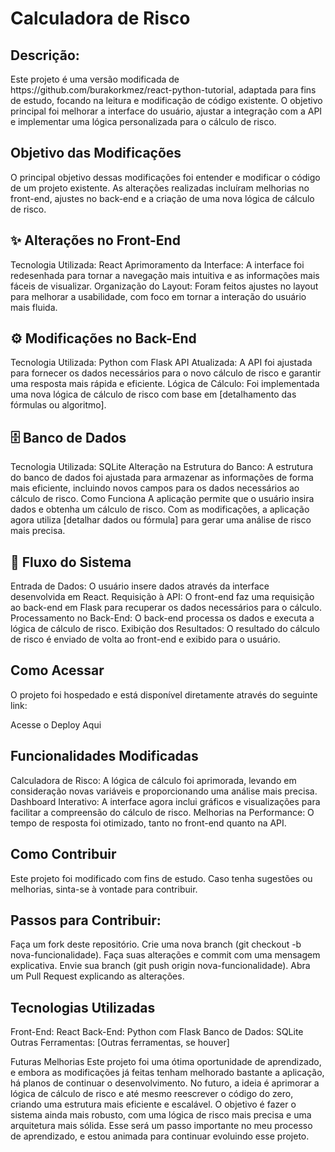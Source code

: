 <h1>Calculadora de Risco</h1>

<h2>Descrição:</h2>
Este projeto é uma versão modificada de https://github.com/burakorkmez/react-python-tutorial,
adaptada para fins de estudo, focando na leitura e modificação de código existente. 
O objetivo principal foi melhorar a interface do usuário, 
ajustar a integração com a API e implementar uma lógica personalizada para o cálculo de risco.

<h2>Objetivo das Modificações</h2>
O principal objetivo dessas modificações foi entender e modificar o código de um projeto existente.
As alterações realizadas incluíram melhorias no front-end, ajustes no back-end e a criação de uma nova 
lógica de cálculo de risco.

<h2>✨ Alterações no Front-End</h2>
Tecnologia Utilizada: React
Aprimoramento da Interface: A interface foi redesenhada para tornar a navegação mais intuitiva e as informações mais fáceis de visualizar.
Organização do Layout: Foram feitos ajustes no layout para melhorar a usabilidade, com foco em tornar a interação do usuário mais fluida.

<h2>⚙️ Modificações no Back-End</h2>
Tecnologia Utilizada: Python com Flask
API Atualizada: A API foi ajustada para fornecer os dados necessários para o novo cálculo de risco e garantir uma resposta mais rápida e eficiente.
Lógica de Cálculo: Foi implementada uma nova lógica de cálculo de risco com base em [detalhamento das fórmulas ou algoritmo].

<h2>🗄️ Banco de Dados</h2>
Tecnologia Utilizada: SQLite
Alteração na Estrutura do Banco: A estrutura do banco de dados foi ajustada para armazenar as informações de forma mais eficiente, incluindo novos campos para os dados necessários ao cálculo de risco.
Como Funciona
A aplicação permite que o usuário insira dados e obtenha um cálculo de risco. Com as modificações, a aplicação agora utiliza [detalhar dados ou fórmula] para gerar uma análise de risco mais precisa.

<h2>🔄 Fluxo do Sistema</h2>
Entrada de Dados: O usuário insere dados através da interface desenvolvida em React.
Requisição à API: O front-end faz uma requisição ao back-end em Flask para recuperar os dados necessários para o cálculo.
Processamento no Back-End: O back-end processa os dados e executa a lógica de cálculo de risco.
Exibição dos Resultados: O resultado do cálculo de risco é enviado de volta ao front-end e exibido para o usuário.

<h2>Como Acessar</h2>
O projeto foi hospedado e está disponível diretamente através do seguinte link:

Acesse o Deploy Aqui

<h2>Funcionalidades Modificadas</h2>

Calculadora de Risco: A lógica de cálculo foi aprimorada, levando em consideração novas variáveis e proporcionando uma análise mais precisa.
Dashboard Interativo: A interface agora inclui gráficos e visualizações para facilitar a compreensão do cálculo de risco.
Melhorias na Performance: O tempo de resposta foi otimizado, tanto no front-end quanto na API.

<h2>Como Contribuir</h2>
Este projeto foi modificado com fins de estudo. Caso tenha sugestões ou melhorias, sinta-se à vontade para contribuir.

<h2>Passos para Contribuir:</h2>
Faça um fork deste repositório.
Crie uma nova branch (git checkout -b nova-funcionalidade).
Faça suas alterações e commit com uma mensagem explicativa.
Envie sua branch (git push origin nova-funcionalidade).
Abra um Pull Request explicando as alterações.

<h2>Tecnologias Utilizadas</h2>
Front-End: React
Back-End: Python com Flask
Banco de Dados: SQLite
Outras Ferramentas: [Outras ferramentas, se houver]

Futuras Melhorias
Este projeto foi uma ótima oportunidade de aprendizado, e embora as modificações já feitas tenham melhorado bastante a aplicação, há planos de continuar o desenvolvimento. No futuro, a ideia é aprimorar a lógica de cálculo de risco e até mesmo reescrever o código do zero, criando uma estrutura mais eficiente e escalável. O objetivo é fazer o sistema ainda mais robusto, com uma lógica de risco mais precisa e uma arquitetura mais sólida. Esse será um passo importante no meu processo de aprendizado, e estou animada para continuar evoluindo esse projeto.


